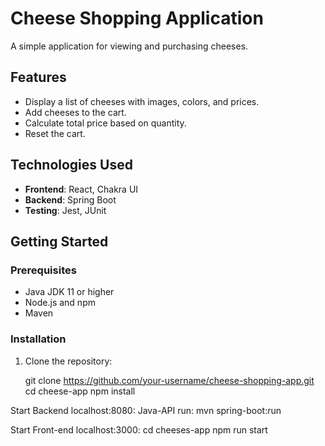 # Cheese Shopping Application

A simple application for viewing and purchasing cheeses.

## Features

- Display a list of cheeses with images, colors, and prices.
- Add cheeses to the cart.
- Calculate total price based on quantity.
- Reset the cart.

## Technologies Used

- **Frontend**: React, Chakra UI
- **Backend**: Spring Boot
- **Testing**: Jest, JUnit

## Getting Started

### Prerequisites

- Java JDK 11 or higher
- Node.js and npm
- Maven

### Installation

1. Clone the repository:
   
   
   git clone https://github.com/your-username/cheese-shopping-app.git
   cd cheese-app
   npm install


Start Backend localhost:8080:
Java-API run:
mvn spring-boot:run

Start Front-end localhost:3000:
cd cheeses-app
npm run start


